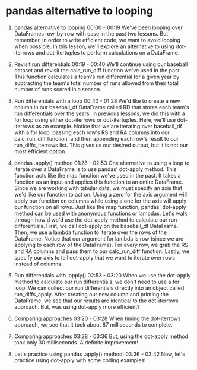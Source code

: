 # pandas alternative to looping

1. pandas alternative to looping
00:00 - 00:19
We've been looping over DataFrames row-by-row with ease in the past two lessons. But remember, in order to write efficient code, we want to avoid looping when possible. In this lesson, we'll explore an alternative to using dot-iterrows and dot-itertuples to perform calculations on a DataFrame.

2. Revisit run differentials
00:19 - 00:40
We'll continue using our baseball dataset and revisit the calc_run_diff function we've used in the past. This function calculates a team's run differential for a given year by subtracting the team's total number of runs allowed from their total number of runs scored in a season.

3. Run differentials with a loop
00:40 - 01:28
We'd like to create a new column in our baseball_df DataFrame called RD that stores each team's run differentials over the years. In previous lessons, we did this with a for loop using either dot-iterrows or dot-itertuples. Here, we'll use dot-iterrows as an example. Notice that we are iterating over baseball_df with a for loop, passing each row's RS and RA columns into our calc_run_diff function, and then appending each row's result to our run_diffs_iterrows list. This gives us our desired output, but it is not our most efficient option.

4. pandas .apply() method
01:28 - 02:53
One alternative to using a loop to iterate over a DataFrame is to use pandas' dot-apply method. This function acts like the map function we've used in the past. It takes a function as an input and applies this function to an entire DataFrame. Since we are working with tabular data, we must specify an axis that we'd like our function to act on. Using a zero for the axis argument will apply our function on columns while using a one for the axis will apply our function on all rows. Just like the map function, pandas' dot-apply method can be used with anonymous functions or lambdas. Let's walk through how'd we'd use the dot-apply method to calculate our run differentials. First, we call dot-apply on the baseball_df DataFrame. Then, we use a lambda function to iterate over the rows of the DataFrame. Notice that our argument for lambda is row (since we are applying to each row of the DataFrame). For every row, we grab the RS and RA columns and pass them to our calc_run_diff function. Lastly, we specify our axis to tell dot-apply that we want to iterate over rows instead of columns.

5. Run differentials with .apply()
02:53 - 03:20
When we use the dot-apply method to calculate our run differentials, we don't need to use a for loop. We can collect our run differentials directly into an object called run_diffs_apply. After creating our new column and printing the DataFrame, we see that our results are identical to the dot-iterrows approach. But, was using dot-apply more efficient?

6. Comparing approaches
03:20 - 03:28
When timing the dot-iterrows approach, we see that it took about 87 milliseconds to complete.

7. Comparing approaches
03:28 - 03:36
But, using the dot-apply method took only 30 milliseconds. A definite improvement!

8. Let's practice using pandas .apply() method!
03:36 - 03:42
Now, let's practice using dot-apply with some coding examples!

